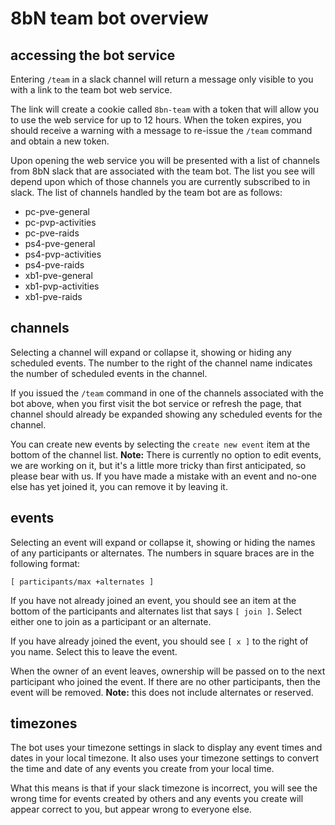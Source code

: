# 8bN team bot overview

## accessing the bot service

Entering `/team` in a slack channel will return a message only visible to you with a link to the team bot web service.

The link will create a cookie called `8bn-team` with a token that will allow you to use the web service for up to 12 hours.  When the token expires, you should receive a warning with a message to re-issue the `/team` command and obtain a new token.

Upon opening the web service you will be presented with a list of channels from 8bN slack that are associated with the team bot.  The list you see will depend upon which of those channels you are currently subscribed to in slack.  The  list of channels handled by the team bot are as follows:

* pc-pve-general
* pc-pvp-activities
* pc-pve-raids
* ps4-pve-general
* ps4-pvp-activities
* ps4-pve-raids
* xb1-pve-general
* xb1-pvp-activities
* xb1-pve-raids

## channels

Selecting a channel will expand or collapse it, showing or hiding any scheduled events.  The number to the right of the channel name indicates the number of scheduled events in the channel.

If you issued the `/team` command in one of the channels associated with the bot above, when you first visit the bot service or refresh the page, that channel should already be expanded showing any scheduled events for the channel.

You can create new events by selecting the `create new event` item at the bottom of the channel list.  **Note:** There is currently no option to edit events, we are working on it, but it's a little more tricky than first anticipated, so please bear with us.  If you have made a mistake with an event and no-one else has yet joined it, you can remove it by leaving it.

## events

Selecting an event will expand or collapse it, showing or hiding the names of any participants or alternates.  The numbers in square braces are in the following format:

`[ participants/max +alternates ]`

If you have not already joined an event, you should see an item at the bottom of the participants and alternates list that says `[ join ]`.  Select either one to join as a participant or an alternate.

If you have already joined the event, you should see `[ x ]` to the right of you name.  Select this to leave the event.

When the owner of an event leaves, ownership will be passed on to the next participant who joined the event.  If there are no other participants, then the event will be removed.  **Note:** this does not include alternates or reserved.

## timezones

The bot uses your timezone settings in slack to display any event times and dates in your local timezone.  It also uses your timezone settings to convert the time and date of any events you create from your local time.

What this means is that if your slack timezone is incorrect, you will see the wrong time for events created by others and any events you create will appear correct to you, but appear wrong to everyone else.
